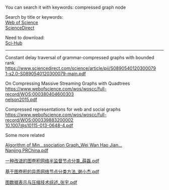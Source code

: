 You can search it with keywords: compressed graph node

Search by title or keywords:  
[Web of Science](https://www.webofscience.com/wos/woscc/basic-search)  
[ScienceDirect](https://www.sciencedirect.com/)  

Need to download:  
[Sci-Hub](https://sci-hub.ru/)  

---
Constant delay traversal of grammar-compressed graphs with bounded rank
https://www.sciencedirect.com/science/article/pii/S0890540120300079  
[1-s2.0-S0890540120300079-main.pdf](https://github.com/Junyu-Liu-Nate/GRPTeam202103/files/7410424/1-s2.0-S0890540120300079-main.pdf)  

On Compressing Massive Streaming Graphs with Quadtrees  
https://www.webofscience.com/wos/woscc/full-record/WOS:000380404600303  
[nelson2015.pdf](https://github.com/Junyu-Liu-Nate/GRPTeam202103/files/7423029/nelson2015.pdf)  

Compressed representations for web and social graphs  
https://www.webofscience.com/wos/woscc/full-record/WOS:000339883200002  
[10.1007@s10115-013-0648-4.pdf](https://github.com/Junyu-Liu-Nate/GRPTeam202103/files/7423079/10.1007%40s10115-013-0648-4.pdf)  

Some more related

[Algorithm of Min...ssociation Graph_Wei Wan Hao Jian... Nanjing,PRChina.pdf](https://github.com/Junyu-Liu-Nate/GRPTeam202103/files/7446108/Algorithm.of.Min.ssociation.Graph_Wei.Wan.Hao.Jian.Nanjing.PRChina.pdf)

[一种改进的图卷积网络半监督节点分类_薛磊.pdf](https://github.com/Junyu-Liu-Nate/GRPTeam202103/files/7446102/_.pdf)

[基于图卷积的异质网络节点分类方法_谢小杰.pdf](https://github.com/Junyu-Liu-Nate/GRPTeam202103/files/7446104/_.pdf)

[图数据表示与压缩技术综述_张宇.pdf](https://github.com/Junyu-Liu-Nate/GRPTeam202103/files/7446107/_.pdf)
